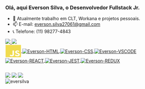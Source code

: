 ### Olá, aqui Everson Silva, o Desenvolvedor Fullstack Jr.


- 🔭 Atualmente trabalho em CLT, Workana e projetos pessoais.
- 📫 E-mail: everson.silva27061@gmail.com
- 📞 Telefone: (11) 98277-4843

 <div>
  <a href="https://github.com/eversilva">
  <img height="163em" src="https://github-readme-stats.vercel.app/api?username=eversilva&show_icons=true&theme=city_lights&include_all_commits=true&count_private=true"/>
  <img height="165em" src="https://github-readme-stats.vercel.app/api/top-langs/?username=eversilva&layout=compact&langs_count=7&theme=city_lights"/>
</div>
  
<div style="display: inline_block">
  <img align="center" alt="Everson-Js" height="40" width="50" src="https://raw.githubusercontent.com/devicons/devicon/master/icons/javascript/javascript-plain.svg">
  <img align="center" alt="Everson-HTML" height="40" width="50" src="https://cdn.jsdelivr.net/gh/devicons/devicon/icons/html5/html5-original.svg">
  <img align="center" alt="Everson-CSS" height="40" width="50" src="https://cdn.jsdelivr.net/gh/devicons/devicon/icons/css3/css3-original.svg">
  <img align="center" alt="Everson-VSCODE" height="40" width="50" src="https://cdn.jsdelivr.net/gh/devicons/devicon/icons/vscode/vscode-original.svg">
  <img align="center" alt="Everson-REACT" height="40" width="50" src="https://cdn.jsdelivr.net/gh/devicons/devicon/icons/react/react-original.svg">
  <img align="center" alt="Everson-JEST" height="40" width="50" src="https://cdn.jsdelivr.net/gh/devicons/devicon/icons/jest/jest-plain.svg">
  <img align="center" alt="Everson-REDUX" height="40" width="50" src="https://cdn.jsdelivr.net/gh/devicons/devicon/icons/redux/redux-original.svg">
  
</div>
  
  ## 

<div> 
  <a href="https://www.instagram.com/eversonsilva2706/_" target="_blank"><img src="https://img.shields.io/badge/-Instagram-%23E4405F?style=for-the-badge&logo=instagram&logoColor=white" target="_blank"></a>
  <a href = "mailto:everson.silva2706@gmail.com"><img src="https://img.shields.io/badge/-Gmail-%23333?style=for-the-badge&logo=gmail&logoColor=white" target="_blank"></a>
  <a href="https://www.linkedin.com/in/everson-barbosa-da-silva-developer/" target="_blank"><img src="https://img.shields.io/badge/-LinkedIn-%230077B5?style=for-the-badge&logo=linkedin&logoColor=white" target="_blank"></a>  
  
</div>
 <img src="https://komarev.com/ghpvc/?username=eversilva&color=green" alt="eversilva" />
